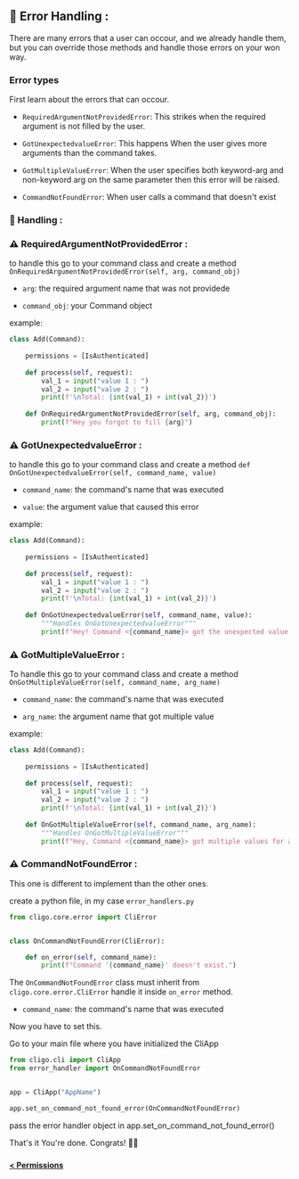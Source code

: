 ## 🥓 Error Handling :

There are many errors that a user can occour, and we already handle them, but
you can override those methods and handle those errors on your won way.


### Error types
First learn about the errors that can occour.

* `RequiredArgumentNotProvidedError`: This strikes when the required argument is not filled
by the user.
  

* `GotUnexpectedvalueError`: This happens When the user gives more arguments than the command takes.


* `GotMultipleValueError`: When the user specifies both keyword-arg and non-keyword arg on the same parameter then this
error will be raised.

  
* `CommandNotFoundError`: When user calls a command that doesn't exist

  ###
### 🚥 Handling :

### ⚠ RequiredArgumentNotProvidedError : 

to handle this go to your command class and create a method `OnRequiredArgumentNotProvidedError(self, arg, command_obj)`
* `arg`: the required argument name that was not providede
  

* `command_obj`: your Command object

example: 
```python
class Add(Command):
    
    permissions = [IsAuthenticated]
    
    def process(self, request):
        val_1 = input("value 1 : ")
        val_2 = input("value 2 : ")
        print(f'\nTotal: {int(val_1) + int(val_2)}')
    
    def OnRequiredArgumentNotProvidedError(self, arg, command_obj):
        print(f"Hey you forgot to fill {arg}")
```

###
### ⚠ GotUnexpectedvalueError :

to handle this go to your command class and create a method `def OnGotUnexpectedvalueError(self, command_name, value)`
* `command_name`: the command's name that was executed
  

* `value`: the argument value that caused this error

example: 
```python
class Add(Command):
    
    permissions = [IsAuthenticated]
    
    def process(self, request):
        val_1 = input("value 1 : ")
        val_2 = input("value 2 : ")
        print(f'\nTotal: {int(val_1) + int(val_2)}')
    
    def OnGotUnexpectedvalueError(self, command_name, value):
        """Handles OnGotUnexpectedvalueError"""
        print(f"Hey! Command <{command_name}> got the unexpected value '{value}'")
```


### ⚠ GotMultipleValueError :
To handle this go to your command class and create a method `OnGotMultipleValueError(self, command_name, arg_name)`
* `command_name`:  the command's name that was executed
  

* `arg_name`: the argument name that got multiple value

example: 
```python
class Add(Command):
    
    permissions = [IsAuthenticated]
    
    def process(self, request):
        val_1 = input("value 1 : ")
        val_2 = input("value 2 : ")
        print(f'\nTotal: {int(val_1) + int(val_2)}')
    
    def OnGotMultipleValueError(self, command_name, arg_name):
        """Handles OnGotMultipleValueError"""
        print(f"Hey, Command <{command_name}> got multiple values for argument '{arg_name}'")
```


### ⚠ CommandNotFoundError :
This one is different to implement than the other ones.

create a python file, in my case `error_handlers.py`

```python
from cligo.core.error import CliError


class OnCommandNotFoundError(CliError):

    def on_error(self, command_name):
        print(f"Command '{command_name}' doesn't exist.")
```

The `OnCommandNotFoundError` class must inherit from `cligo.core.error.CliError`
handle it inside `on_error` method. 
* `command_name`: the command's name that was executed

Now you have to set this.

Go to your main file where you have initialized the CliApp
```python
from cligo.cli import CliApp
from error_handler import OnCommandNotFoundError


app = CliApp("AppName")

app.set_on_command_not_found_error(OnCommandNotFoundError)
```
pass the error handler object in app.set_on_command_not_found_error()

That's it You're done. Congrats! 🥳🎉

###

[<b> < Permissions </b>](6.Permissions.md)
